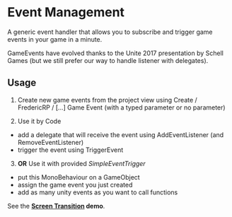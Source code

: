 # Event Management

A generic event handler that allows you to subscribe and trigger game events in your game in a minute.

GameEvents have evolved thanks to the Unite 2017 presentation by Schell Games (but we still prefer our way to handle listener with delegates).

## Usage

1. Create new game events from the project view using Create / FredericRP / [...] Game Event (with a typed parameter or no parameter)

2. Use it by Code
- add a delegate that will receive the event using AddEventListener (and RemoveEventListener)
- trigger the event using TriggerEvent

3. **OR** Use it with provided *SimpleEventTrigger*
- put this MonoBehaviour on a GameObject
- assign the game event you just created
- add as many unity events as you want to call functions

See the **[Screen Transition](../ScreenTransitions) demo**.